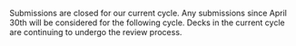 Submissions are closed for our current cycle. Any submissions since April 30th will be considered for the following cycle. Decks in the current cycle are continuing to undergo the review process.